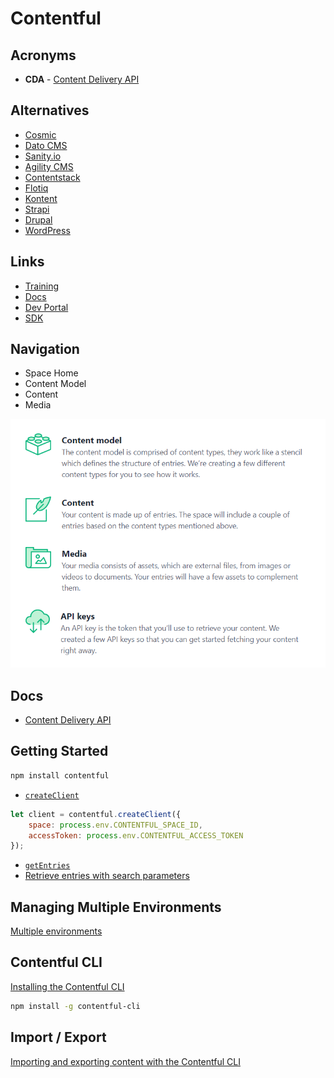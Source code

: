 # Contentful

## Acronyms

* **CDA** - [Content Delivery API](https://www.contentful.com/developers/docs/references/content-delivery-api/)

## Alternatives

* [Cosmic](https://www.cosmicjs.com/)
* [Dato CMS](https://www.datocms.com/)
* [Sanity.io](https://www.sanity.io/)
* [Agility CMS](https://agilitycms.com/)
* [Contentstack](https://www.contentstack.com/)
* [Flotiq](https://flotiq.com/)
* [Kontent](https://kontent.ai/)
* [Strapi](https://strapi.io/)
* [Drupal](https://www.drupal.org/)
* [WordPress](https://wordpress.com/)

## Links

* [Training](https://public.learningcenter.contentful.com/catalog)
* [Docs](https://www.contentful.com/developers/docs/)
* [Dev Portal](https://www.contentful.com/developers/)
* [SDK](https://github.com/contentful/contentful.js)

## Navigation

* Space Home
* Content Model
* Content
* Media

![contentful intro](/assets/notes/contentful/intro.png)

## Docs

* [Content Delivery API](https://www.contentful.com/developers/docs/references/content-delivery-api/)

## Getting Started

```bash
npm install contentful
```

* [`createClient`](https://contentful.github.io/contentful.js/contentful/7.14.7/contentful.html#.createClient)

```js
let client = contentful.createClient({
    space: process.env.CONTENTFUL_SPACE_ID,
    accessToken: process.env.CONTENTFUL_ACCESS_TOKEN
});
```

* [`getEntries`](https://contentful.github.io/contentful.js/contentful/7.14.7/ContentfulClientAPI.html#.getEntries)
* [Retrieve entries with search parameters](https://www.contentful.com/developers/docs/javascript/tutorials/using-js-cda-sdk/#retrieving-entries-with-search-parameters)

## Managing Multiple Environments

[Multiple environments](https://www.contentful.com/developers/docs/concepts/multiple-environments/)

## Contentful CLI

[Installing the Contentful CLI](https://www.contentful.com/developers/docs/tutorials/cli/installation/)

```bash
npm install -g contentful-cli
```

## Import / Export

[Importing and exporting content with the Contentful CLI](https://www.contentful.com/developers/docs/tutorials/cli/import-and-export/)
